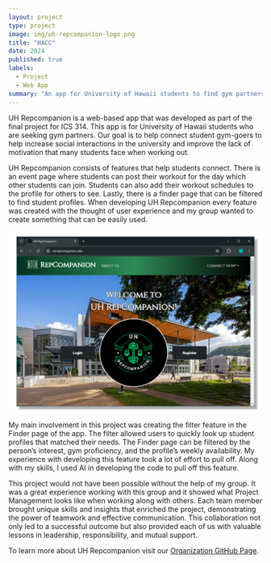 ```yaml
---
layout: project
type: project
image: img/uh-repcompanion-logo.png
title: "HACC"
date: 2024
published: true
labels:
  - Project
  - Web App
summary: "An app for University of Hawaii students to find gym partners."
---
```


UH Repcompanion is a web-based app that was developed as part of the final project for ICS 314. This app is for University of Hawaii students who are seeking gym partners. Our goal is to help connect student gym-goers to help increase social interactions in the university and improve the lack of motivation that many students face when working out.

UH Repcompanion consists of features that help students connect. There is an event page where students can post their workout for the day which other students can join. Students can also add their workout schedules to the profile for others to see. Lastly, there is a finder page that can be filtered to find student profiles. When developing UH Repcompanion every feature was created with the thought of user experience and my group wanted to create something that can be easily used. 

<div class="text-center p-4">
  <img width="1000px" 
       class="rounded float-center pe-4" 
       src="../img/uh-repcompanion-project.png" >
</div>

My main involvement in this project was creating the filter feature in the Finder page of the app. The filter allowed users to quickly look up student profiles that matched their needs. The Finder page can be filtered by the person’s interest, gym proficiency, and the profile’s weekly availability. My experience with developing this feature took a lot of effort to pull off. Along with my skills, I used AI in developing the code to pull off this feature.

This project would not have been possible without the help of my group. It was a great experience working with this group and it showed what Project Management looks like when working along with others. Each team member brought unique skills and insights that enriched the project, demonstrating the power of teamwork and effective communication. This collaboration not only led to a successful outcome but also provided each of us with valuable lessons in leadership, responsibility, and mutual support.

To learn more about UH Repcompanion visit our [Organization GitHub Page](https://uh-repcompanion.github.io/).

